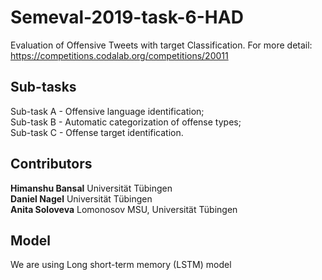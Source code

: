 # Semeval-2019-task-6-HAD
Evaluation of Offensive Tweets with target Classification. For more detail: https://competitions.codalab.org/competitions/20011

## Sub-tasks

Sub-task A - Offensive language identification;  <br/>
Sub-task B - Automatic categorization of offense types; <br/>
Sub-task C - Offense target identification.  <br/>

## Contributors 
**Himanshu Bansal** Universität Tübingen <br/>
**Daniel Nagel** Universität Tübingen <br/>
**Anita Soloveva**  Lomonosov MSU, Universität Tübingen <br/>

## Model

We are using Long short-term memory (LSTM) model


